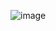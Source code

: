 
![image](https://user-images.githubusercontent.com/104317876/171815855-269cda3e-8a7f-40f8-8de8-2ec00e597d35.png)
